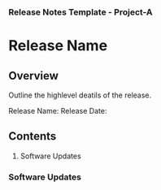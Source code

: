 ### Release Notes Template - Project-A


# Release Name

## Overview

Outline the highlevel deatils of the release.

Release Name:
Release Date:

## Contents
1. Software Updates


### Software Updates
